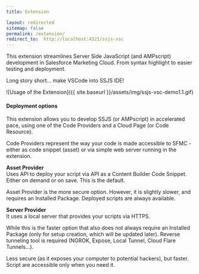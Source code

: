 ```yaml
---
title: Extension

layout: redirected
sitemap: false
permalink: /extension/
redirect_to:  http://localhost:4321/ssjs-vsc
---
```


This extension streamlines Server Side JavaScript (and AMPscript) development in Salesforce Marketing Cloud.
From syntax highlight to easier testing  and deployment.

Long story short... make VSCode into SSJS IDE!

![Usage of the Extension]({{ site.baseurl }}/assets/img/ssjs-vsc-demo1.1.gif)

#### Deployment options

This extension allows you to develop SSJS (or AMPscript) in accelerated pace, using one of the Code Providers and a Cloud Page (or Code Resource).

Code Providers represent the way your code is made accessible to SFMC - either as code snippet (asset) or via simple web server running in the extension.

**Asset Provider**  
Uses API to deploy your script via API as a Content Builder Code Snippet. Either on demand or on save. This is the default.

Asset Provider is the more secure option.
However, it is slightly slower, and requires an Installed Package. Deployed scripts are always available.

**Server Provider**  
It uses a local server that provides your scripts via HTTPS.

While this is the faster option that also does not always require an Installed Package (only for setup creation, which will be updated later).
Reverse tunneling tool is required (NGROK, Expose, Local Tunnel, Cloud Flare Tunnels...).

Less secure (as it exposes your computer to potential hackers), but faster.
Script are accessible only when you need it.